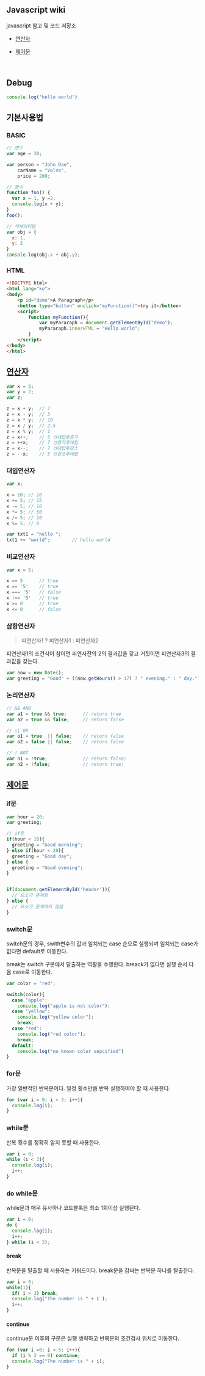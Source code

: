 ## Javascript wiki



javascript 참고 및 코드 저장소 

- [연산자](#연산자)

- [제어문](#제어문)

  ​

## Debug

```javascript
console.log('hello world')
```



## 기본사용법

### BASIC

```javascript
// 변수
var age = 30;

var person = "John Doe",
	carName = "Volvo",
	price = 200;

// 함수
function foo() {
  var x = 1, y =2;
  console.log(x + y);
}
foo();

// 객체리터럴
var obj = {
  x: 1,
  y: 2
}
console.log(obj.x + obj.y);
```

### HTML

```html
<!DOCTYPE html>
<html lang="ko">
<body>
	<p id="demo">A Paragraph</p>
	<button type="button" onclick="myFunction()">try it</button>
	<script>
		function myFunction(){
			var myPararaph = document.getElementById("demo");
			myPararaph.innerHTML = "Hello world";
		}
	</script>
</body>
</html>
```



## [연산자](#연산자)

```javascript
var x = 5;
var y = 2;
var z;

z = x + y;	// 7
z = x - y;	// 3
z = x * y;	// 10
z = x / y;	// 2.5
z = x % y;	// 1
z = x++;	// 5 선대입후증가
z = ++x;	// 7 선증가후대입
z = x--;	// 7 선대입후감소
z = --x;	// 5 선감소후대입
```

### 대입연산자

```javascript
var x;

x = 10; // 10
x += 5;	// 15
x -= 5; // 10
x *= 5; // 50
x /= 5; // 10
x %= 5;	// 0

var txt1 = "hello ";
txt1 += "world";		// hello world
```

### 비교연산자

```javascript
var x = 5;

x == 5 		// true
x == '5' 	// true
x === '5'	// false
x !== '5'	// true
x >= 0		// true
x <= 0		// false
```

### 삼항연산자

> 피연산자1 ?  피연산자1 : 피연산자2

피연산자1의 조건식이 참이면 피연사잔의 2의 결과값을 갖고 거짓이면 피연산자3의 결과값을 갖는다.

```javascript
var now = new Date();
var greeting = "Good" + ((now.getHours() > 17) ? " evening." : " day.");
```

### 논리연산자

```javascript
// && AND
var a1 = true && true;		// return true
var a2 = true && false; 	// return false

// || OR
var o1 = true  || false;	// return false
var o2 = false || false; 	// return false 

// ! NOT
var n1 = !true;				// return false;
var n2 = !false;			// return true;
```



## [제어문](#제어문)

### if문

```javascript
var hour = 20;
var greeting;

// if문
if(hour < 10){
  greeting = "Good morning";
} else if(hour < 20){
  greeting = "Good day";
} else {
  greeting = "Good evening";
}


if(document.getElementById('header')){
  // 요소가 존재함
} else {
  // 요소가 존재하지 않음
}
```

### switch문

switch문의 경우, swith변수의 값과 일치되는 case 순으로 실행되며 일치되는 case가 없다면 default로 이동한다.

break는 switch 구문에서 탈출하는 역활을 수행한다. breack가 없다면 실행 순서 다음 case로 이동한다.

```javascript
var color = "red";

switch(color){
  case "apple":
  	console.log("apple is not color");
  case "yellow":
  	console.log("yellow color");
  	break;
  case "red":
  	console.log("red color");
  	break;
  default:
  	console.log("no known color sepcified")
}
```

### for문

가장 일반적인 반복문이다. 일정 횟수만큼 반복 실행하여야 할 때 사용한다.

```javascript
for (var i = 0; i < 3; i++){
  console.log(i);
}
```

### while문

반복 횟수를 정확히 알지 못할 때 사용한다.

```javascript
var i = 0;
while (i < 3){
  console.log(i);
  i++;
}
```

### do while문

while문과 매우 유사하나 코드블록은 최소 1회이상 실행된다.

```javascript
var i = 0;
do {
  console.log(i);
  i++;
} while (i < 3);
```

#### break

반복문을 탈출할 때 사용하는 키워드이다. break문을 감싸는 반복문 하나를 탈출한다.

```javascript
var i = 0;
while(1){
  if( i > 3) break;
  console.log("The number is " + i );
  i++;
}
```

#### continue

continue문 이후의 구문은 실행 생략하고 반복문의 조건검사 위치로 이동한다.

```javascript
for (var i =0; i < 5; i++){
  if (i % 2 == 0) continue;
  console.log("The number is " + i);
}
```








